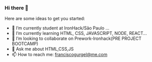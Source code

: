 ### Hi there 👋


Here are some ideas to get you started:

- 🔭 I’m currently student at IronHack/São Paulo ...
- 🌱 I’m currently learning  HTML, CSS, JAVASCRIPT, NODE, REACT...
- 👯 I’m looking to collaborate on Prework-Ironhack(PRE PROJECT BOOTCAMP)
- 💬 Ask me about  HTML,CSS,JS
- 📫 How to reach me: franciscogurgel@me.com
